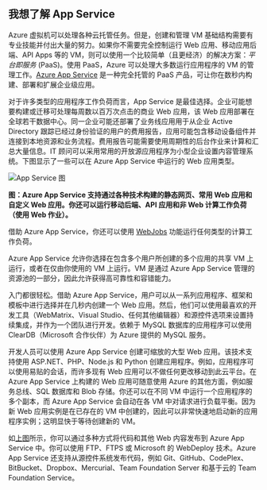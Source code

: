 <a name="tellmeas"></a>
## 我想了解 App Service

Azure 虚拟机可以处理各种云托管任务。但是，创建和管理 VM 基础结构需要有专业技能并付出大量的努力。如果你不需要完全控制运行 Web 应用、移动应用后端、API Apps 等的 VM，则可以使用一个比较简单（且更经济）的解决方案：*平台即服务* (PaaS)。使用 PaaS，Azure 可以处理大多数运行应用程序的 VM 的管理工作。[Azure App Service](/documentation/articles/app-service/app-service-value-prop-what-is) 是一种完全托管的 PaaS 产品，可让你在数秒内构建、部署和扩展企业级应用。

对于许多类型的应用程序工作负荷而言，App Service 是最佳选择。企业可能想要构建或迁移可处理每周数以百万次点击的商业 Web 应用，该 Web 应用部署在全球若干数据中心。同一企业可能还部署了业务线应用用于从企业 Active Directory 跟踪已经过身份验证的用户的费用报告，应用可能包含移动设备组件并连接到本地资源和业务流程。费用报告可能需要使用周期性的后台作业来计算和汇总大量信息。IT 顾问可以采用常用的开放源应用程序为小型企业设置内容管理系统。下图显示了一些可以在 Azure App Service 中运行的 Web 应用类型。

<a name="appservice_diagram"></a> ![App Service 图](./media/app-service-choose-me-content/diagram.png)
 
**图：Azure App Service 支持通过各种技术构建的静态网页、常用 Web 应用和自定义 Web 应用。你还可以运行移动后端、API 应用和非 Web 计算工作负荷（使用 Web 作业）。**

借助 Azure App Service，你还可以使用 [WebJobs](/documentation/articles/websites-webjobs-resources) 功能运行任何类型的计算工作负荷。

Azure App Service 允许你选择在包含多个用户所创建的多个应用的共享 VM 上运行，或者在仅由你使用的 VM 上运行。VM 是通过 Azure App Service 管理的资源池的一部分，因此允许获得高可靠性和容错能力。

入门都很轻松。借助 Azure App Service，用户可以从一系列应用程序、框架和模板中进行选择并在几秒内创建一个 Web 应用。然后，他们可以使用最喜欢的开发工具（WebMatrix、Visual Studio、任何其他编辑器）和源控件选项来设置持续集成，并作为一个团队进行开发。依赖于 MySQL 数据库的应用程序可以使用 ClearDB（Microsoft 合作伙伴）为 Azure 提供的 MySQL 服务。

开发人员可以使用 Azure App Service 创建可缩放的大型 Web 应用。该技术支持使用 ASP.NET、PHP、Node.js 和 Python 创建应用程序。例如，应用程序可以使用易贴的会话，而许多现有 Web 应用可以不做任何更改移动到此云平台。在 Azure App Service 上构建的 Web 应用可随意使用 Azure 的其他方面，例如服务总线、SQL 数据库和 Blob 存储。你还可以在不同 VM 中运行一个应用程序的多个副本，而 Azure App Service 会自动在各 VM 中对请求进行负载平衡。因为新 Web 应用实例是在已存在的 VM 中创建的，因此可以非常快速地启动新的应用程序实例；这明显快于等待创建新的 VM。

如[上图](#appservice_diagram)所示，你可以通过多种方式将代码和其他 Web 内容发布到 Azure App Service 中。你可以使用 FTP、FTPS 或 Microsoft 的 WebDeploy 技术。Azure App Service 还支持从源控件系统发布代码，例如 Git、GitHub、CodePlex、BitBucket、Dropbox、Mercurial、Team Foundation Server 和基于云的 Team Foundation Service。

<!---HONumber=74-->